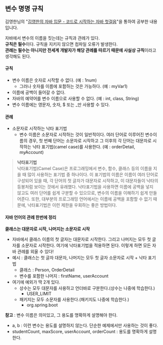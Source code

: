 ## 변수 명명 규칙

김영한님의 "[김영한의 자바 입문 - 코드로 시작하는 자바 첫걸음](https://inf.run/2zsZz)"을 통하여 공부한 내용입니다.

자바에서 변수의 이름을 짓는데는 규칙과 관례가 있다.  
**규칙은 필수**이다. 규칙을 지키지 않으면 컴파일 오류가 발생한다.  
**관례는 필수는 아니지만 전세계 개발자가 해당 관례를 따르기 때문에 사실상 규칙**이라고 생각해도 된다.  

#### 규칙
* 변수 이름은 숫자로 시작할 수 없다. (예 : 1num)
  * 그러나 숫자를 이름에 포함하는 것은 가능하다. (예 : myVar1)
* 이름에 공백이 들어갈 수 없다.
* 자바의 예약어를 변수 이름으로 사용할 수 없다. (예 : int, class, String)
* 변수 이름에는 영문자, 숫자, $ 또는 _만 사용할 수 있다.

#### 관례
* 소문자로 시작하는 낙타 표기법
  * 변수 이름은 소문자로 시작하는 것이 일반적이다. 여러 단어로 이루어진 변수이름의 경우, 첫 번째 단어는 소문자로 시작하고 그 이후의 각 단어는 대문자로 시작하는 낙타 표기법(camel case)를 사용한다. (예 : orderDetail, myAccount)

> **낙타표기법**  
> 낙타표기법(Camel Case)은 프로그래밍에서 변수, 함수, 클래스 등의 이름을 지을 때 많이 사용하는 표기법 중 하나이다. 이 표기법의 이름은 이름이 여러 단어로 구성되어 있을 때, 각 단어의 첫 글자가 대문자로 시작하고, 이 대문자들이 낙타의 등봉처럼 보이는 것에서 유래했다. 낙타표기법을 사용하면 이름에 공백을 넣지 않고도 여러 단어를 쉽게 구분할 수 있으므로, 변수의 이름을 이해하기 쉽게 만들어준다. 또한, 대부분의 프로그래밍 언어에서는 이름에 공백을 포함할 수 없기 때문에, 낙타표기법은 이런 제한을 우회하는 좋은 방법이다.  

#### 자바 언어의 관례 한번에 정리
**클래스는 대문자로 시작, 나머지는 소문자로 시작**
* 자바에서 클래스 이름의 첫 글자는 대문자로 시작한다. 그리고 나머지는 모두 첫 글자를 소문자로 시작한다. 여기에 낙타표기법을 적용하면 된다. 이렇게 하면 모든 자바 관례를 외울 수 있다!
* 예시 : 클래스는 첫 글자 대문자, 나머지는 모두 첫 글자 소문자로 시작 + 낙타 표기법
  * 클래스 : Person, OrderDetail
  * 변수를 포함한 나머지 : firstName, userAccount
* 여기에 예외가 딱 2개 있다.
  * 상수는 모두 대문자를 사용하고 언더바로 구분한다.(상수는 나중에 학습한다.)
    * USER_LIMIT
  * 패키지는 모두 소문자를 사용한다.(패키지도 나중에 학습한다.)
    * org.spring.boot

**참고** : 변수 이름은 의미있고, 그 용도를 명확하게 설명해야 한다.
* a, b : 이런 변수는 용도를 설명하지 않는다. 단순한 예제에서만 사용하는 것이 좋다.
* studentCount, maxScore, userAccount, orderCount : 용도를 명확하게 설명한다.